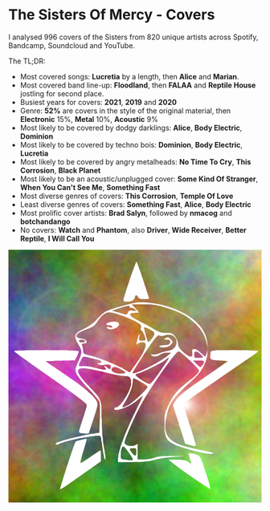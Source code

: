 # The Sisters Of Mercy - Covers

I analysed 996 covers of the Sisters from 820 unique artists across Spotify, Bandcamp, Soundcloud and YouTube. 

The TL;DR:

* Most covered songs: **Lucretia** by a length, then **Alice** and **Marian**.
* Most covered band line-up: **Floodland**, then **FALAA** and **Reptile House** jostling for second place.
* Busiest years for covers: **2021**, **2019** and **2020** 
* Genre: **52%** are covers in the style of the original material, then **Electronic** 15%, **Metal** 10%, **Acoustic** 9%
* Most likely to be covered by dodgy darklings: **Alice**, **Body Electric**, **Dominion**
* Most likely to be covered by techno bois: **Dominion**, **Body Electric**, **Lucretia**
* Most likely to be covered by angry metalheads: **No Time To Cry**, **This Corrosion**, **Black Planet**
* Most likely to be an acoustic/unplugged cover: **Some Kind Of Stranger**, **When You Can't See Me**, **Something Fast**
* Most diverse genres of covers: **This Corrosion**, **Temple Of Love** 
* Least diverse genres of covers: **Something Fast**, **Alice**, **Body Electric**
* Most prolific cover artists: **Brad Salyn**, followed by **nmacog** and **botchandango**
* No covers: **Watch** and **Phantom**, also **Driver**, **Wide Receiver**, **Better Reptile**, **I Will Call You**


![](tsom_covers.png)